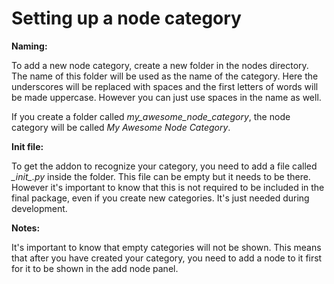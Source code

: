# Setting up a node category

**Naming:**

To add a new node category, create a new folder in the nodes directory. The name of this folder will be used as the name of the category. Here the underscores will be replaced with spaces and the first letters of words will be made uppercase. However you can just use spaces in the name as well.

If you create a folder called _my_awesome_node_category_, the node category will be called _My Awesome Node Category_.

**Init file:**

To get the addon to recognize your category, you need to add a file called *__init_\_.py* inside the folder. This file can be empty but it needs to be there. However it's important to know that this is not required to be included in the final package, even if you create new categories. It's just needed during development.

**Notes:**

It's important to know that empty categories will not be shown. This means that after you have created your category, you need to add a node to it first for it to be shown in the add node panel.


